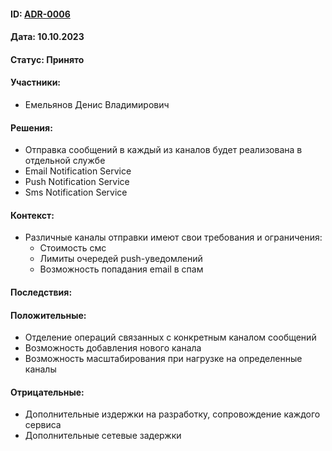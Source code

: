 #### ID: [ADR-0006](ADR-0006.md)

#### Дата: 10.10.2023

#### Статус: Принято

#### Участники:
* Емельянов Денис Владимирович

#### Решения:
* Отправка сообщений в каждый из каналов будет реализована в отдельной службе
* Email Notification Service
* Push Notification Service
* Sms Notification Service

#### Контекст:
* Различные каналы отправки имеют свои требования и ограничения:
  * Стоимость смс
  * Лимиты очередей push-уведомлений
  * Возможность попадания email в спам

#### Последствия:

#### Положительные:
* Отделение операций связанных с конкретным каналом сообщений
* Возможность добавления нового канала
* Возможность масштабирования при нагрузке на определенные каналы

#### Отрицательные:
* Дополнительные издержки на разработку, сопровождение каждого сервиса
* Дополнительные сетевые задержки